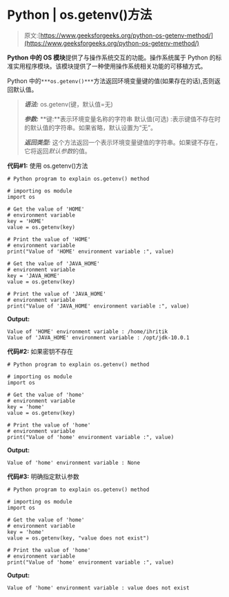 # Python | os.getenv()方法

> 原文:[https://www.geeksforgeeks.org/python-os-getenv-method/](https://www.geeksforgeeks.org/python-os-getenv-method/)

**Python 中的 OS 模块**提供了与操作系统交互的功能。操作系统属于 Python 的标准实用程序模块。该模块提供了一种使用操作系统相关功能的可移植方式。

Python 中的`***os.getenv()***`方法返回环境变量键的值(如果存在的话),否则返回默认值。

> ***语法:*** os.getenv(键，默认值=无)
> 
> ***参数:***
> **键:**表示环境变量名称的字符串
> 默认值(可选) :表示键值不存在时的默认值的字符串。如果省略，默认设置为“无”。
> 
> ***返回类型:*** 这个方法返回一个表示环境变量键值的字符串。如果键不存在，它将返回*默认参数*的值。

**代码#1:** 使用 os.getenv()方法

```
# Python program to explain os.getenv() method 

# importing os module 
import os

# Get the value of 'HOME'
# environment variable
key = 'HOME'
value = os.getenv(key)

# Print the value of 'HOME'
# environment variable
print("Value of 'HOME' environment variable :", value) 

# Get the value of 'JAVA_HOME'
# environment variable
key = 'JAVA_HOME'
value = os.getenv(key)

# Print the value of 'JAVA_HOME'
# environment variable
print("Value of 'JAVA_HOME' environment variable :", value) 
```

**Output:**

```
Value of 'HOME' environment variable : /home/ihritik
Value of 'JAVA_HOME' environment variable : /opt/jdk-10.0.1

```

**代码#2:** 如果密钥不存在

```
# Python program to explain os.getenv() method 

# importing os module 
import os

# Get the value of 'home'
# environment variable
key = 'home'
value = os.getenv(key)

# Print the value of 'home'
# environment variable
print("Value of 'home' environment variable :", value)
```

**Output:**

```
Value of 'home' environment variable : None

```

**代码#3:** 明确指定默认参数

```
# Python program to explain os.getenv() method 

# importing os module 
import os

# Get the value of 'home'
# environment variable
key = 'home'
value = os.getenv(key, "value does not exist")

# Print the value of 'home'
# environment variable
print("Value of 'home' environment variable :", value) 
```

**Output:**

```
Value of 'home' environment variable : value does not exist

```